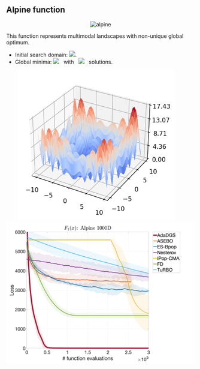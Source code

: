 ## Alpine function

<div align="center"> <img src="https://latex.codecogs.com/svg.latex?&space;f(\mathbf{x})=\sum_{i=1}^d|x_i\sin(x_i)+0.1x_i|" title="alpine" /> </div>

This function represents multimodal landscapes with non-unique global optimum.

- Initial search domain: <img src="https://latex.codecogs.com/svg.latex?&space;x\in{[-10,10]}^d" title=" "/>.
- Global minima: <img src="https://latex.codecogs.com/svg.latex?&space;f(x_{opt})=0" title=" "/> &nbsp; with &nbsp; <img src="https://latex.codecogs.com/svg.latex?&space;8^d"/> &nbsp; solutions.

<div align="center"> 
  <img src="image/Alpine.jpg" alt="alpine" height="400"/> &nbsp;&nbsp;&nbsp;&nbsp;&nbsp;
  <img src="image/alpine_error_plot.jpg" alt="error" height="380"/>
</div>

